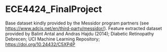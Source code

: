 # ECE4424_FinalProject
Base dataset kindly provided by the Messidor program partners (see https://www.adcis.net/en/third-party/messidor/).
Feature extracted dataset provided by Balint Antal and Andras Hajdu (2014); Diabetic Retinopathy Debrecen; UCI Machine Learning Repository; https://doi.org/10.24432/C5XP4P
